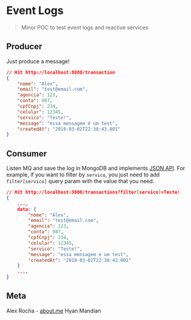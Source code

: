 # Event Logs
> Minor POC to test event logs and reactive services

## Producer

Just produce a message!
```json
// Hit http://localhost:8080/transaction
{
	"nome": "Alex",
	"email": "test@email.com",
	"agencia": 123,
	"conta": 987,
	"cpfCnpj": 234,
	"celular": 12345,
	"servico": "Teste!",
	"message": "essa mensagem é um test",
	"createdAt": "2018-03-02T22:38:43.801"
}
```

## Consumer

Listen MQ and save the log in MongoDB and implements [JSON API](http://jsonapi.org/).
For example, if you want to filter by `servico`, you just need to add `filter[servico]` query param with the value that you need.

```json
// Hit http://localhost:3000/transactions?filter[servico]=Teste!
{
	...,
	data: {
		"nome": "Alex",
		"email": "test@email.com",
		"agencia": 123,
		"conta": 987,
		"cpfCnpj": 234,
		"celular": 12345,
		"servico": "Teste!",
		"message": "essa mensagem é um test",
		"createdAt": "2018-03-02T22:38:43.801"
	}
	...,
}
```

## Meta

Alex Rocha - [about.me](http://about.me/alex.rochas)
Hyan Mandian
